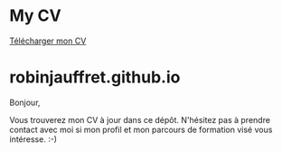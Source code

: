 
<!DOCTYPE html> 
<html>
<head>
<title>My CV</title>
</head>
<body><h1>My CV</h1><a href="nom_de_votre_cv.pdf">Télécharger mon CV</a>
</body>
</html>

# robinjauffret.github.io

Bonjour,

Vous trouverez mon CV à jour dans ce dépôt. N'hésitez pas à prendre contact avec moi si mon profil et mon parcours de formation visé vous intéresse. :-)

